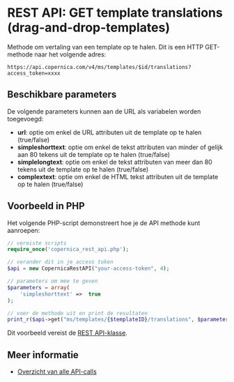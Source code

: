 # REST API: GET template translations (drag-and-drop-templates)

Methode om vertaling van een template op te halen. Dit is een HTTP GET-methode
naar het volgende adres:

`https://api.copernica.com/v4/ms/templates/$id/translations?access_token=xxxx`

## Beschikbare parameters

De volgende parameters kunnen aan de URL als variabelen worden toegevoegd:

* **url**: optie om enkel de URL attributen uit de template op te halen (true/false)
* **simpleshorttext**: optie om enkel de tekst attributen van minder of gelijk aan 80 tekens uit de template op te halen (true/false)
* **simplelongtext**: optie om enkel de tekst attributen van meer dan 80 tekens uit de template op te halen (true/false)
* **complextext**: optie om enkel de HTML tekst attributen uit de template op te halen (true/false)

## Voorbeeld in PHP

Het volgende PHP-script demonstreert hoe je de API methode kunt aanroepen:

```php
// vereiste scripts
require_once('copernica_rest_api.php');

// verander dit in je access token
$api = new CopernicaRestAPI("your-access-token", 4);

// parameters om mee te geven
$parameters = array(
    'simpleshorttext' =>  true
);

// voer de methode uit en print de resultaten
print_r($api->get("ms/templates/{$templateID}/translations", $parameters));
```

Dit voorbeeld vereist de [REST API-klasse](rest-php).

## Meer informatie

* [Overzicht van alle API-calls](rest-api)
